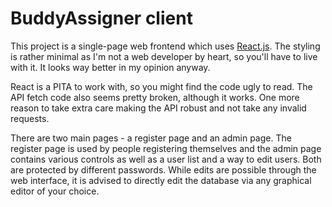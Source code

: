 # BuddyAssigner client

This project is a single-page web frontend which uses [React.js](https://reactjs.org/).
The styling is rather minimal as I'm not a web developer by heart, so you'll have
to live with it. It looks way better in my opinion anyway.

React is a PITA to work with, so you might find the code ugly to read. The API
fetch code also seems pretty broken, although it works. One more reason to take
extra care making the API robust and not take any invalid requests.

There are two main pages - a register page and an admin page. The register page
is used by people registering themselves and the admin page contains various
controls as well as a user list and a way to edit users. Both are protected by
different passwords. While edits are possible through the web interface, it is
advised to directly edit the database via any graphical editor of your choice.
